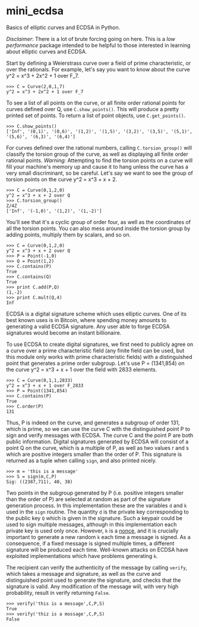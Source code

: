 mini_ecdsa
===============

Basics of elliptic curves and ECDSA in Python.

*Disclaimer*: There is a lot of brute forcing going on here. This is a *low performance* package intended to be helpful to those interested in learning about elliptic curves and ECDSA.

Start by defining a Weierstrass curve over a field of prime characteristic, or over the rationals. For example, let's say you want to know about the curve y^2 = x^3 + 2x^2 + 1 over F_7.

```
>>> C = Curve(2,0,1,7)
y^2 = x^3 + 2x^2 + 1 over F_7
```

To see a list of all points on the curve, or all finite order rational points for curves defined over Q, use `C.show_points()`. This will produce a pretty printed set of points. To return a list of point objects, use `C.get_points()`.

```
>>> C.show_points()
['Inf', '(0,1)', '(0,6)', '(1,2)', '(1,5)', '(3,2)', '(3,5)', '(5,1)', '(5,6)', '(6,3)', '(6,4)']
```

For curves defined over the rational numbers, calling `C.torsion_group()` will classify the torsion group of the curve, as well as displaying all finite order rational points. *Warning:* Attempting to find the torsion points on a curve will fill your machine's memory up and cause it to hang unless the curve has a very small discriminant, so be careful. Let's say we want to see the group of torsion points on the curve y^2 = x^3 + x + 2.

```
>>> C = Curve(0,1,2,0)
y^2 = x^3 + x + 2 over Q
>>> C.torsion_group()
Z/4Z
['Inf', '(-1,0)', '(1,2)', '(1,-2)']
```

You'll see that it's a cyclic group of order four, as well as the coordinates of all the torsion points. You can also mess around inside the torsion group by adding points, multiply them by scalars, and so on.

```
>>> C = Curve(0,1,2,0)
y^2 = x^3 + x + 2 over Q
>>> P = Point(-1,0)
>>> Q = Point(1,2)
>>> C.contains(P)
True
>>> C.contains(Q)
True
>>> print C.add(P,Q)
(1,-2)
>>> print C.mult(Q,4)
Inf
```

ECDSA is a digital signature scheme which uses elliptic curves. One of its best known uses is in Bitcoin, where spending money amounts to generating a valid ECDSA signature. Any user able to forge ECDSA signatures would become an instant billionaire.

To use ECDSA to create digital signatures, we first need to publicly agree on a curve over a prime characteristic field (any finite field can be used, but this module only works with prime characteristic fields) with a distinguished point that generates a prime order subgroup. Let's use P = (1341,854) on the curve y^2 = x^3 + x + 1 over the field with 2833 elements.

```
>>> C = Curve(0,1,1,2833)
y^2 = x^3 + x + 1 over F_2833
>>> P = Point(1341,854)
>>> C.contains(P)
True
>>> C.order(P)
131
```

Thus, P is indeed on the curve, and generates a subgroup of order 131, which is prime, so we can use the curve C with the distinguished point P to sign and verify messages with ECDSA. The curve C and the point P are both public information. Digital signatures generated by ECDSA will consist of a point Q on the curve, which is a multiple of P, as well as two values r and s which are positive integers smaller than the order of P. This signature is returned as a tuple when calling `sign`, and also printed nicely.

```
>>> m = 'this is a message'
>>> S = sign(m,C,P)
Sig: ((2387,711), 40, 38)
```

Two points in the subgroup generated by P (i.e. positive integers smaller than the order of P) are selected at random as part of the signature generation process. In this implementation these are the variables `d` and `k` used in the `sign` routine. The quantity `d` is the private key corresponding to the public key `Q` which is given in the signature. Such a keypair could be used to sign multiple messages, although in this implementation each private key is used only once. However, `k` is a [nonce](https://en.wikipedia.org/wiki/Cryptographic_nonce), and it is crucially important to generate a new random `k` each time a message is signed. As a consequence, if a fixed message is signed multiple times, a different signature will be produced each time. Well-known attacks on ECDSA have exploited implementations which have problems generating `k`.

The recipient can verify the authenticity of the message by calling `verify`, which takes a message and signature, as well as the curve and distinguished point used to generate the signature, and checks that the signature is valid. Any modification of the message will, with very high probability, result in verify returning `False`.

```
>>> verify('this is a message',C,P,S)
True
>>> verify('thiz is a mossage',C,P,S)
False
```
